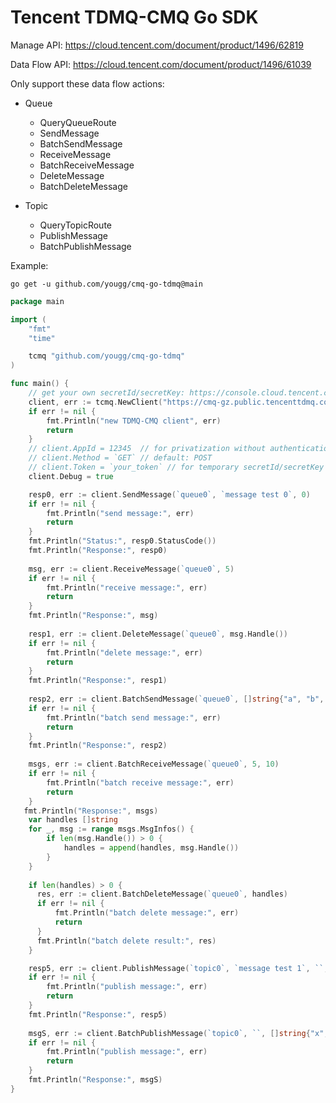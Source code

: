 # Tencent TDMQ-CMQ Go SDK

Manage API: https://cloud.tencent.com/document/product/1496/62819

Data Flow API: https://cloud.tencent.com/document/product/1496/61039

Only support these data flow actions:

- Queue
    - QueryQueueRoute
    - SendMessage
    - BatchSendMessage
    - ReceiveMessage
    - BatchReceiveMessage
    - DeleteMessage
    - BatchDeleteMessage

- Topic
    - QueryTopicRoute
    - PublishMessage
    - BatchPublishMessage

Example:

```shell
go get -u github.com/yougg/cmq-go-tdmq@main
```

```go
package main

import (
    "fmt"
    "time"

    tcmq "github.com/yougg/cmq-go-tdmq"
)

func main() {
    // get your own secretId/secretKey: https://console.cloud.tencent.com/cam/capi
    client, err := tcmq.NewClient("https://cmq-gz.public.tencenttdmq.com","AKIDxxxxx","xxxxx",5*time.Second)
    if err != nil {
        fmt.Println("new TDMQ-CMQ client", err)
        return
    }
    // client.AppId = 12345  // for privatization without authentication
    // client.Method = `GET` // default: POST
	// client.Token = `your_token` // for temporary secretId/secretKey auth with token 
    client.Debug = true

    resp0, err := client.SendMessage(`queue0`, `message test 0`, 0)
    if err != nil {
        fmt.Println("send message:", err)
        return
    }
    fmt.Println("Status:", resp0.StatusCode())
    fmt.Println("Response:", resp0)
  
    msg, err := client.ReceiveMessage(`queue0`, 5)
    if err != nil {
        fmt.Println("receive message:", err)
        return
    }
    fmt.Println("Response:", msg)
  
    resp1, err := client.DeleteMessage(`queue0`, msg.Handle())
    if err != nil {
        fmt.Println("delete message:", err)
        return
    }
    fmt.Println("Response:", resp1)
  
    resp2, err := client.BatchSendMessage(`queue0`, []string{"a", "b", "c"}, 0)
    if err != nil {
        fmt.Println("batch send message:", err)
        return
    }
    fmt.Println("Response:", resp2)
  
    msgs, err := client.BatchReceiveMessage(`queue0`, 5, 10)
    if err != nil {
        fmt.Println("batch receive message:", err)
        return
    }
   fmt.Println("Response:", msgs)
    var handles []string
    for _, msg := range msgs.MsgInfos() {
        if len(msg.Handle()) > 0 {
            handles = append(handles, msg.Handle())
        }
    }
  
    if len(handles) > 0 {
      res, err := client.BatchDeleteMessage(`queue0`, handles)
      if err != nil {
          fmt.Println("batch delete message:", err)
          return
      }
      fmt.Println("batch delete result:", res)
    }

    resp5, err := client.PublishMessage(`topic0`, `message test 1`, ``, nil)
    if err != nil {
        fmt.Println("publish message:", err)
        return
    }
    fmt.Println("Response:", resp5)
  
    msgS, err := client.BatchPublishMessage(`topic0`, ``, []string{"x","y","z"}, nil)
    if err != nil {
        fmt.Println("publish message:", err)
        return
    }
    fmt.Println("Response:", msgS)
}
```